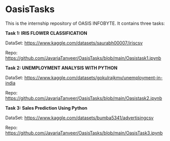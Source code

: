 # OasisTasks
This is the internship repository of OASIS INFOBYTE.
It contains three tasks:

**Task 1: IRIS FLOWER CLASSIFICATION**

DataSet: https://www.kaggle.com/datasets/saurabh00007/iriscsv

Repo: https://github.com/JavariaTanveer/OasisTasks/blob/main/Oasistask1.ipynb

**Task 2: UNEMPLOYMENT ANALYSIS WITH PYTHON**

DataSet: https://www.kaggle.com/datasets/gokulrajkmv/unemployment-in-india

Repo: https://github.com/JavariaTanveer/OasisTasks/blob/main/Oasistask2.ipynb

**Task 3: Sales Prediction Using Python**

DataSet: https://www.kaggle.com/datasets/bumba5341/advertisingcsv

Repo: https://github.com/JavariaTanveer/OasisTasks/blob/main/OasisTask3.ipynb


